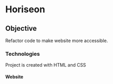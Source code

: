 # Horiseon

## Objective
Refactor code to make website more accessible.

### Technologies
Project is created with HTML and CSS

#### Website 


